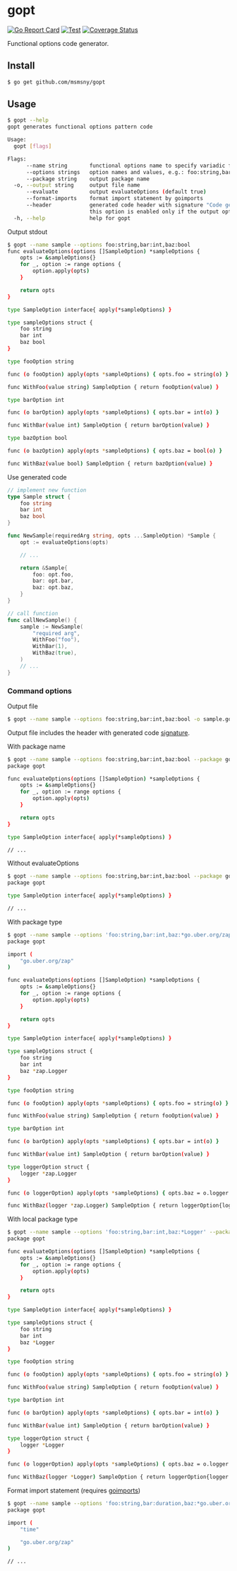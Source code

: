 # gopt

[![Go Report Card](https://goreportcard.com/badge/github.com/msmsny/gopt)](https://goreportcard.com/report/github.com/msmsny/gopt)
[![Test](https://github.com/msmsny/gopt/actions/workflows/test.yml/badge.svg)](https://github.com/msmsny/gopt/actions/workflows/test.yml)
[![Coverage Status](https://coveralls.io/repos/github/msmsny/gopt/badge.svg?branch=master)](https://coveralls.io/github/msmsny/gopt?branch=master)

Functional options code generator.

## Install

```bash
$ go get github.com/msmsny/gopt
```

## Usage

```bash
$ gopt --help
gopt generates functional options pattern code

Usage:
  gopt [flags]

Flags:
      --name string       functional options name to specify variadic functions arguments (required)
      --options strings   option names and values, e.g.: foo:string,bar:int,baz:bool
      --package string    output package name
  -o, --output string     output file name
      --evaluate          output evaluateOptions (default true)
      --format-imports    format import statement by goimports
      --header            generated code header with signature "Code generated..."
                          this option is enabled only if the output option is not empty (default true)
  -h, --help              help for gopt
```

Output stdout

```bash
$ gopt --name sample --options foo:string,bar:int,baz:bool
func evaluateOptions(options []SampleOption) *sampleOptions {
	opts := &sampleOptions{}
	for _, option := range options {
		option.apply(opts)
	}

	return opts
}

type SampleOption interface{ apply(*sampleOptions) }

type sampleOptions struct {
	foo string
	bar int
	baz bool
}

type fooOption string

func (o fooOption) apply(opts *sampleOptions) { opts.foo = string(o) }

func WithFoo(value string) SampleOption { return fooOption(value) }

type barOption int

func (o barOption) apply(opts *sampleOptions) { opts.bar = int(o) }

func WithBar(value int) SampleOption { return barOption(value) }

type bazOption bool

func (o bazOption) apply(opts *sampleOptions) { opts.baz = bool(o) }

func WithBaz(value bool) SampleOption { return bazOption(value) }
```

Use generated code

```go
// implement new function
type Sample struct {
	foo string
	bar int
	baz bool
}

func NewSample(requiredArg string, opts ...SampleOption) *Sample {
	opt := evaluateOptions(opts)

    // ...

	return &Sample{
		foo: opt.foo,
		bar: opt.bar,
		baz: opt.baz,
	}
}

// call function
func callNewSample() {
	sample := NewSample(
		"required arg",
		WithFoo("foo"),
		WithBar(1),
		WithBaz(true),
	)
	// ...
}
```

### Command options

Output file

```bash
$ gopt --name sample --options foo:string,bar:int,baz:bool -o sample.go
```

Output file includes the header with generated code [signature](https://golang.org/cmd/go/#hdr-Generate_Go_files_by_processing_source).

With package name

```bash
$ gopt --name sample --options foo:string,bar:int,baz:bool --package gopt
package gopt

func evaluateOptions(options []SampleOption) *sampleOptions {
	opts := &sampleOptions{}
	for _, option := range options {
		option.apply(opts)
	}

	return opts
}

type SampleOption interface{ apply(*sampleOptions) }

// ...
```

Without evaluateOptions

```bash
$ gopt --name sample --options foo:string,bar:int,baz:bool --package gopt --evaluate=false
package gopt

type SampleOption interface{ apply(*sampleOptions) }

// ...
```

With package type

```bash
$ gopt --name sample --options 'foo:string,bar:int,baz:*go.uber.org/zap.Logger' --package gopt
package gopt

import (
	"go.uber.org/zap"
)

func evaluateOptions(options []SampleOption) *sampleOptions {
	opts := &sampleOptions{}
	for _, option := range options {
		option.apply(opts)
	}

	return opts
}

type SampleOption interface{ apply(*sampleOptions) }

type sampleOptions struct {
	foo string
	bar int
	baz *zap.Logger
}

type fooOption string

func (o fooOption) apply(opts *sampleOptions) { opts.foo = string(o) }

func WithFoo(value string) SampleOption { return fooOption(value) }

type barOption int

func (o barOption) apply(opts *sampleOptions) { opts.bar = int(o) }

func WithBar(value int) SampleOption { return barOption(value) }

type loggerOption struct {
	logger *zap.Logger
}

func (o loggerOption) apply(opts *sampleOptions) { opts.baz = o.logger }

func WithBaz(logger *zap.Logger) SampleOption { return loggerOption{logger: logger} }
```

With local package type

```bash
$ gopt --name sample --options 'foo:string,bar:int,baz:*Logger' --package gopt --format-imports
package gopt

func evaluateOptions(options []SampleOption) *sampleOptions {
	opts := &sampleOptions{}
	for _, option := range options {
		option.apply(opts)
	}

	return opts
}

type SampleOption interface{ apply(*sampleOptions) }

type sampleOptions struct {
	foo string
	bar int
	baz *Logger
}

type fooOption string

func (o fooOption) apply(opts *sampleOptions) { opts.foo = string(o) }

func WithFoo(value string) SampleOption { return fooOption(value) }

type barOption int

func (o barOption) apply(opts *sampleOptions) { opts.bar = int(o) }

func WithBar(value int) SampleOption { return barOption(value) }

type loggerOption struct {
	logger *Logger
}

func (o loggerOption) apply(opts *sampleOptions) { opts.baz = o.logger }

func WithBaz(logger *Logger) SampleOption { return loggerOption{logger: logger} }
```

Format import statement (requires [goimports](https://pkg.go.dev/golang.org/x/tools/cmd/goimports))

```bash
$ gopt --name sample --options 'foo:string,bar:duration,baz:*go.uber.org/zap.Logger' --package gopt --format-imports
package gopt

import (
	"time"

	"go.uber.org/zap"
)

// ...
```
